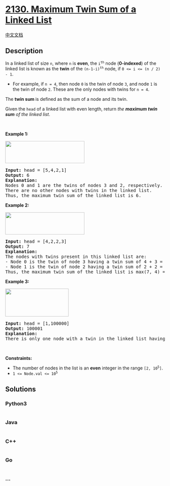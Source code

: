 # [2130. Maximum Twin Sum of a Linked List](https://leetcode.com/problems/maximum-twin-sum-of-a-linked-list)

[中文文档](/solution/2100-2199/2130.Maximum%20Twin%20Sum%20of%20a%20Linked%20List/README.md)

## Description

<p>In a linked list of size <code>n</code>, where <code>n</code> is <strong>even</strong>, the <code>i<sup>th</sup></code> node (<strong>0-indexed</strong>) of the linked list is known as the <strong>twin</strong> of the <code>(n-1-i)<sup>th</sup></code> node, if <code>0 &lt;= i &lt;= (n / 2) - 1</code>.</p>

<ul>
	<li>For example, if <code>n = 4</code>, then node <code>0</code> is the twin of node <code>3</code>, and node <code>1</code> is the twin of node <code>2</code>. These are the only nodes with twins for <code>n = 4</code>.</li>
</ul>

<p>The <strong>twin sum </strong>is defined as the sum of a node and its twin.</p>

<p>Given the <code>head</code> of a linked list with even length, return <em>the <strong>maximum twin sum</strong> of the linked list</em>.</p>

<p>&nbsp;</p>
<p><strong class="example">Example 1:</strong></p>
<img alt="" src="https://assets.leetcode.com/uploads/2021/12/03/eg1drawio.png" style="width: 250px; height: 70px;" />
<pre>
<strong>Input:</strong> head = [5,4,2,1]
<strong>Output:</strong> 6
<strong>Explanation:</strong>
Nodes 0 and 1 are the twins of nodes 3 and 2, respectively. All have twin sum = 6.
There are no other nodes with twins in the linked list.
Thus, the maximum twin sum of the linked list is 6. 
</pre>

<p><strong class="example">Example 2:</strong></p>
<img alt="" src="https://assets.leetcode.com/uploads/2021/12/03/eg2drawio.png" style="width: 250px; height: 70px;" />
<pre>
<strong>Input:</strong> head = [4,2,2,3]
<strong>Output:</strong> 7
<strong>Explanation:</strong>
The nodes with twins present in this linked list are:
- Node 0 is the twin of node 3 having a twin sum of 4 + 3 = 7.
- Node 1 is the twin of node 2 having a twin sum of 2 + 2 = 4.
Thus, the maximum twin sum of the linked list is max(7, 4) = 7. 
</pre>

<p><strong class="example">Example 3:</strong></p>
<img alt="" src="https://assets.leetcode.com/uploads/2021/12/03/eg3drawio.png" style="width: 200px; height: 88px;" />
<pre>
<strong>Input:</strong> head = [1,100000]
<strong>Output:</strong> 100001
<strong>Explanation:</strong>
There is only one node with a twin in the linked list having twin sum of 1 + 100000 = 100001.
</pre>

<p>&nbsp;</p>
<p><strong>Constraints:</strong></p>

<ul>
	<li>The number of nodes in the list is an <strong>even</strong> integer in the range <code>[2, 10<sup>5</sup>]</code>.</li>
	<li><code>1 &lt;= Node.val &lt;= 10<sup>5</sup></code></li>
</ul>


## Solutions

<!-- tabs:start -->

### **Python3**

```python

```

### **Java**

```java

```

### **C++**

```cpp

```

### **Go**

```go

```

### **...**

```

```

<!-- tabs:end -->